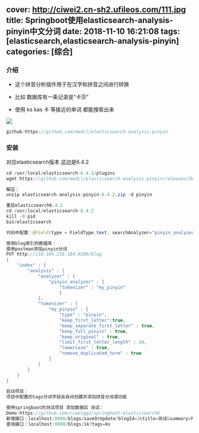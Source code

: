 cover: http://ciwei2.cn-sh2.ufileos.com/111.jpg
title: Springboot使用elasticsearch-analysis-pinyin中文分词
date: 2018-11-10 16:21:08
tags: [elasticsearch,elasticsearch-analysis-pinyin]
categories: [综合]
---
### 介绍

* 这个拼音分析插件用于在汉字和拼音之间进行转换

* 比如 数据库有一条记录是"卡莎"

* 使用 ks kas 卡 等接近的单词 都能搜索出来

<!--more-->

![](/images/20181110162524.png)

```java
github:https://github.com/medcl/elasticsearch-analysis-pinyin
```

### 安装

对应elasticsearch版本 这边是6.4.2

```java
cd /usr/local/elasticsearch-6.4.2/plugins
wget https://github.com/medcl/elasticsearch-analysis-pinyin/releases/download/v6.4.2/elasticsearch-analysis-pinyin-6.4.2.zip

解压：
unzip elasticsearch-analysis-pinyin-6.4.2.zip -d pinyin

重启elasticsearch6.4.2
cd /usr/local/elasticsearch-6.4.2
kill -9 pid
bin/elasticsearch

代码中配置：@Field(type = FieldType.text, searchAnalyzer="pinyin_analyzer",analyzer="pinyin_analyzer")

使用blog索引的数据库：
使用postman添加pinyin分词
PUT http://118.184.218.184:9200/blog
{
    "index" : {
        "analysis" : {
            "analyzer" : {
                "pinyin_analyzer" : {
                    "tokenizer" : "my_pinyin"
                    }
            },
            "tokenizer" : {
                "my_pinyin" : {
                    "type" : "pinyin",
                    "keep_first_letter":true,
                    "keep_separate_first_letter" : true,
                    "keep_full_pinyin" : true,
                    "keep_original" : true,
                    "limit_first_letter_length" : 16,
                    "lowercase" : true,
                    "remove_duplicated_term" : true
                }
            }
        }
    }
}

启动项目：
项目中配置的tags分词字段会自动创建并添加拼音分词滴功能

使用springboot的测试项目 添加数据后 测试：
Demo:https://github.com/ciweigg2/springboot-elasticsearch6
新增接口：localhost:8080/blogs/saveOrUpdate?blogId=3&title=测试&summary=哈哈&content=测试咯&readSize=12&commentSize=13&voteSize=2&tags=卡莎
查询接口：localhost:8080/blogs/ik?tags=ks
```